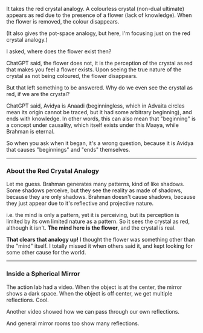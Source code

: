 It takes the red crystal analogy. A colourless crystal (non-dual ultimate) appears as red due to the presence of a flower (lack of knowledge). When the flower is removed, the colour disappears.

(It also gives the pot-space analogy, but here, I'm focusing just on the red crystal analogy.)

I asked, where does the flower exist then?

ChatGPT said, the flower does not, it is the perception of the crystal as red that makes you feel a flower exists. Upon seeing the true nature of the crystal as not being coloured, the flower disappears.

But that left something to be answered. Why do we even see the crystal as red, if we are the crystal?

ChatGPT said, Avidya is Anaadi (beginningless, which in Advaita circles mean its origin cannot be traced, but it had some arbitrary beginning), and ends with knowledge. In other words, this can also mean that "beginning" is a concept under causality, which itself exists under this Maaya, while Brahman is eternal.

So when you ask when it began, it's a wrong question, because it is Avidya that causes "beginnings" and "ends" themselves.

---
### About the Red Crystal Analogy

Let me guess. Brahman generates many patterns, kind of like shadows. Some shadows perceive, but they see the reality as made of shadows, because they are only shadows. Brahman doesn't cause shadows, because they just appear due to it's reflective and projective nature.

i.e. the mind is only a pattern, yet it is perceiving, but its perception is limited by its own limited nature as a pattern. So it sees the crystal as red, although it isn't. **The mind here is the flower**, and the crystal is real.

**That clears that analogy up!** I thought the flower was something other than the "mind" itself. I totally missed it when others said it, and kept looking for some other cause for the world.

---

### Inside a Spherical Mirror

The action lab had a video. When the object is at the center, the mirror shows a dark space. When the object is off center, we get multiple reflections. Cool.

Another video showed how we can pass through our own reflections.

And general mirror rooms too show many reflections.